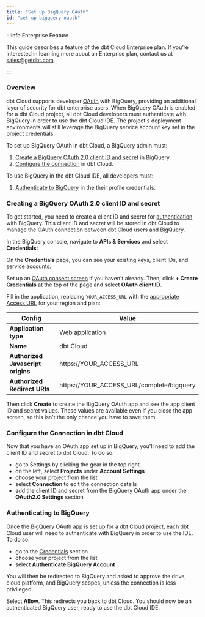 ```yaml
---
title: "Set up BigQuery OAuth"
id: "set-up-bigquery-oauth"
---
```


:::info Enterprise Feature

This guide describes a feature of the dbt Cloud Enterprise plan. If you’re interested in learning more about an Enterprise plan, contact us at sales@getdbt.com.

:::
### Overview


dbt Cloud supports developer [OAuth](https://cloud.google.com/bigquery/docs/authentication) with BigQuery, providing an additional layer of security for dbt enterprise users. When BigQuery OAuth is enabled for a dbt Cloud project, all dbt Cloud developers must authenticate with BigQuery in order to use the dbt Cloud IDE. The project's deployment environments will still leverage the BigQuery service account key set in the project credentials.


To set up BigQuery OAuth in dbt Cloud, a BigQuery admin must:
1. [Create a BigQuery OAuth 2.0 client ID and secret](#creating-a-bigquery-oauth-20-client-id-and-secret) in BigQuery.
2. [Configure the connection](#configure-the-connection-in-dbt-cloud) in dbt Cloud.

To use BigQuery in the dbt Cloud IDE, all developers must:
1. [Authenticate to BigQuery](#authenticating-to-bigquery) in the their profile credentials.


### Creating a BigQuery OAuth 2.0 client ID and secret
To get started, you need to create a client ID and secret for [authentication](https://cloud.google.com/bigquery/docs/authentication) with BigQuery. This client ID and secret will be stored in dbt Cloud to manage the OAuth connection between dbt Cloud users and BigQuery.

In the BigQuery console, navigate to **APIs & Services** and select **Credentials**:

<Lightbox src="/img/docs/dbt-cloud/using-dbt-cloud/dbt-cloud-enterprise/BQ-auth/BQ-nav.gif" title="BigQuery navigation to credentials" />

On the **Credentials** page, you can see your existing keys, client IDs, and service accounts.

Set up an [OAuth consent screen](https://support.google.com/cloud/answer/6158849) if you haven't already. Then, click **+ Create Credentials** at the top of the page and select **OAuth client ID**.

Fill in the application, replacing `YOUR_ACCESS_URL` with the [appropriate Access URL](/docs/deploy/regions-ip-addresses) for your region and plan:

| Config | Value |
| ------ | ----- |
| **Application type** | Web application |
| **Name** | dbt Cloud |
| **Authorized Javascript origins** | https://YOUR_ACCESS_URL |
| **Authorized Redirect URIs** | https://YOUR_ACCESS_URL/complete/bigquery |


Then click **Create** to create the BigQuery OAuth app and see the app client ID and secret values. These values are available even if you close the app screen, so this isn't the only chance you have to save them.

<Lightbox src="/img/docs/dbt-cloud/using-dbt-cloud/dbt-cloud-enterprise/BQ-auth/bq-oauth-app.gif" title="Creating an OAuth app in BigQuery" />



### Configure the Connection in dbt Cloud
Now that you have an OAuth app set up in BigQuery, you'll need to add the client ID and secret to dbt Cloud. To do so:
- go to Settings by clicking the gear in the top right.
 - on the left, select **Projects** under **Account Settings**
 - choose your project from the list
 - select **Connection** to edit the connection details
 - add the client ID and secret from the BigQuery OAuth app under the **OAuth2.0 Settings** section


<Lightbox src="/img/docs/dbt-cloud/using-dbt-cloud/dbt-cloud-enterprise/BQ-auth/dbt-cloud-bq-id-secret.gif" title="Adding BigQuery OAuth application client ID and secret to dbt Cloud" />

### Authenticating to BigQuery
Once the BigQuery OAuth app is set up for a dbt Cloud project, each dbt Cloud user will need to authenticate with BigQuery in order to use the IDE. To do so:
- go to the [Credentials](https://cloud.getdbt.com/next/settings/profile#credentials) section
- choose your project from the list
- select **Authenticate BigQuery Account**
<Lightbox src="/img/docs/dbt-cloud/using-dbt-cloud/dbt-cloud-enterprise/developer-bq-auth.gif" title="Authenticating to BigQuery" />

You will then be redirected to BigQuery and asked to approve the drive, cloud platform, and BigQuery scopes, unless the connection is less privileged.
<Lightbox src="/img/docs/dbt-cloud/using-dbt-cloud/dbt-cloud-enterprise/BQ-auth/BQ-access.png" title="BigQuery access request" />

Select **Allow**. This redirects you back to dbt Cloud. You should now be an authenticated BigQuery user, ready to use the dbt Cloud IDE.
